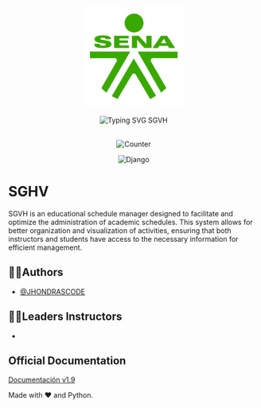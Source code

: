 <!-- Banner SAGA -->
<div align="center">
  <img height="200px" src="public/img/logo_green_2023.png" alt="Logo SENA"/>
</div>
<br>
<div align="center">
  <img src="https://readme-typing-svg.demolab.com?font=Fira+Code&duration=3000&pause=500&color=3BAA35&center=true&width=435&lines=Welcome+to+SGVH;A+Django+Project" alt="Typing SVG SGVH"/>
</div>
<br>
<div align="center">
<p align="center"> <img height="24px" src="https://komarev.com/ghpvc/?username=xh0pe&label=Users&color=1abc58&style=flat" alt="Counter" /> </p>

  ![Django](https://img.shields.io/badge/django-%23092E20.svg?style=for-the-badge&logo=django&logoColor=white)
</div>

<!-- Información principal -->
# SGHV

SGVH is an educational schedule manager designed to facilitate and optimize the administration of academic schedules. This system allows for better organization and visualization of activities, ensuring that both instructors and students have access to the necessary information for efficient management.

<!-- Autores del proyecto -->
## 👨‍💻Authors

- [@JHONDRASCODE](https://github.com/JHONDRASCODE)

## 👨‍🏫Leaders Instructors
- 

<!-- Documentación oficial -->
## Official Documentation

[Documentación v1.9]()

Made with ❤️ and Python.
